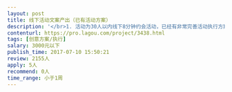 ```yaml
---                
layout: post       
title: 线下活动文案产出（已有活动方案）           
description: '</br>1. 活动为30人以内线下8分钟约会活动，已经有非常完善活动执行方案</br></br>2. 需要该产出有创意、易于理解、传播性强的活动文案</br></br>3. 希望你拥有过硬的文字功底、有过往成功的项目经历、能写出让人看了流口水的文字…</br>'     
contenturl: https://pro.lagou.com/project/3438.html      
tags: [创意方案/执行]            
salary: 3000元以下          
publish_time: 2017-07-10 15:50:21         
review: 2155人                   
apply: 5人                   
recommend: 0人                   
time_range: 小于1周              
---                 
```

